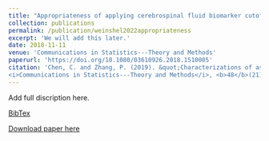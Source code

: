 ```yaml
---
title: "Appropriateness of applying cerebrospinal fluid biomarker cutoffs from Alzheimer’s disease to Parkinson’s disease"
collection: publications
permalink: /publication/weinshel2022appropriateness
excerpt: 'We will add this later.'
date: 2018-11-11
venue: 'Communications in Statistics---Theory and Methods'
paperurl: 'https://doi.org/10.1080/03610926.2018.1510005'
citation: 'Chen, C. and Zhang, P. (2019). &quot;Characterizations of asymptotic distributions of continuous-time Pólya processes.&quot; 
<i>Communications in Statistics---Theory and Methods</i>, <b>48</b>(21), 5308--5321.'
---
```

Add full discription here.

[BibTex](https://panpan-zhang.com/files/weinshel2022appropriateness.bib)

[Download paper here](https://doi.org/10.3233/JPD-212989)

